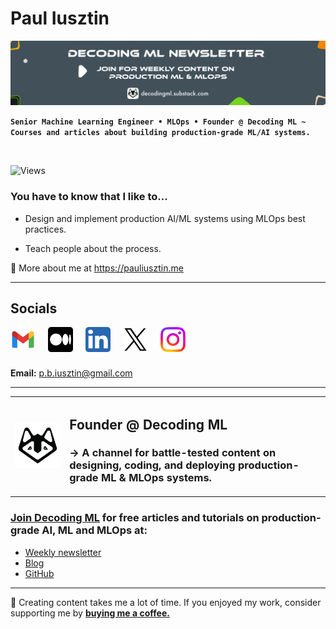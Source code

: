 # Paul Iusztin

![banner](./images/banner.png)

**`Senior Machine Learning Engineer • MLOps • Founder @ Decoding ML ~ Courses and articles about building production-grade ML/AI systems.`**

<br/>

![Views](https://komarev.com/ghpvc/?username=IusztinPaul)

### You have to know that I like to...

* Design and implement production AI/ML systems using MLOps best practices.

* Teach people about the process.

🔗 More about me at https://pauliusztin.me

-----

## Socials

[<img alt="gmail" width="40px" src="images/gmail_512.png" align="left" style="padding-right:20px;"/>](mailto:p.b.iusztin@gmail.com?subject=[From%20GitHub]%20ML%20Collaborations)
[<img alt="medium" width="40px" src="images/medium_512.png" align="left" style="padding-right:20px;"/>](https://pauliusztin.medium.com/)
[<img alt="linkedin" width="40px" src="images/linkedin_512.png" align="left" style="padding-right:20px;"/>](https://www.linkedin.com/in/pauliusztin)
[<img alt="x" width="40px" src="images/x_512.png" align="left" style="padding-right:20px;"/>](https://x.com/iusztinpaul)
[<img alt="linkedin" width="40px" src="images/instagram_512.png" align="left" style="padding-right:20px;"/>](https://www.instagram.com/pauliusztin/)

<br/>
<br/>
<br/>

**Email:** p.b.iusztin@gmail.com

-----

<table>
  <tr>
    <td>
      <a href="https://linktr.ee/decodingml">
        <img src="images/dml_1500.png" alt="DML Logo" width="200px"/>
      </a>
    </td>
    <td>
        <h2> Founder @ Decoding ML </h1>
        <h3> → A channel for battle-tested content on designing, coding, and deploying production-grade ML & MLOps systems. </h2>
    </td>
</table>

### [Join Decoding ML](https://linktr.ee/decodingml) for free articles and tutorials on production-grade AI, ML and MLOps at:
* [Weekly newsletter](https://decodingml.substack.com/)
* [Blog](https://medium.com/decodingml)
* [GitHub](https://github.com/decodingml)

-----

🎨 Creating content takes me a lot of time. If you enjoyed my work, consider supporting me by [**buying me a coffee.**](https://www.buymeacoffee.com/pauliusztin)
